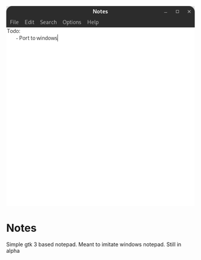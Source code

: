 ![Picture of app](assets/screenshot.png)

# Notes
Simple gtk 3 based notepad. Meant to imitate windows notepad. Still in alpha